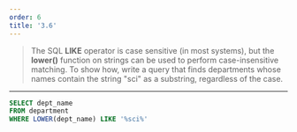 ```yaml
---
order: 6
title: '3.6'
---
```

> The SQL **LIKE** operator is case sensitive (in most systems), but the **lower()** function
> on strings can be used to perform case-insensitive matching. To show how, write a query 
> that finds departments whose names contain the string "sci" as a substring, regardless
> of the case.

--------------------------------

```sql 
SELECT dept_name
FROM department
WHERE LOWER(dept_name) LIKE '%sci%'
```